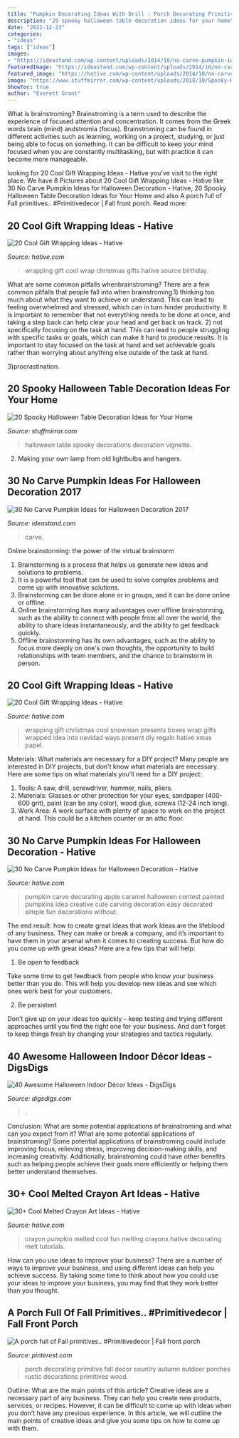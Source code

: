 ```yaml
---
title: "Pumpkin Decorating Ideas With Drill : Porch Decorating Primitive Fall Decor Country Autumn Outdoor Porches Rustic Decorations Primitives Wood"
description: "20 spooky halloween table decoration ideas for your home"
date: "2022-12-23"
categories:
- "ideas"
tags: ["ideas"]
images:
- "https://ideastand.com/wp-content/uploads/2014/10/no-carve-pumpkin-ideas/15-monster.jpg"
featuredImage: "https://ideastand.com/wp-content/uploads/2014/10/no-carve-pumpkin-ideas/15-monster.jpg"
featured_image: "https://hative.com/wp-content/uploads/2014/10/no-carve-pumpkin-ideas/4-caramel-apple.jpg"
image: "https://www.stuffmirror.com/wp-content/uploads/2018/10/Spooky-Halloween-Table-Decorations17.jpg"
ShowToc: true
author: "Everett Grant"
---
```



What is brainstroming?
Brainstroming is a term used to describe the experience of focused attention and concentration. It comes from the Greek words brain (mind) andstromia (focus). Brainstroming can be found in different activities such as learning, working on a project, studying, or just being able to focus on something. It can be difficult to keep your mind focused when you are constantly multitasking, but with practice it can become more manageable.

	

		
looking for 20 Cool Gift Wrapping Ideas - Hative you've visit to the right place. We have 8 Pictures about 20 Cool Gift Wrapping Ideas - Hative like 30 No Carve Pumpkin Ideas for Halloween Decoration - Hative, 20 Spooky Halloween Table Decoration Ideas for Your Home and also A porch full of Fall primitives.. #Primitivedecor | Fall front porch. Read more:
		
    
## 20 Cool Gift Wrapping Ideas - Hative

<img loading=lazy src="https://hative.com/wp-content/uploads/2014/10/gift-wrapping-ideas/6-cool-gift-wrapping-ideas.jpg" onerror="this.onerror=null;this.src='https://tse2.mm.bing.net/th?id=OIP.ivXrF4FtlkXiWM2FG96I5gHaI0&amp;pid=15.1';" alt="20 Cool Gift Wrapping Ideas - Hative">

_Source: hative.com_

>wrapping gift cool wrap christmas gifts hative source birthday. 

	

What are some common pitfalls whenbrainstroming?
There are a few common pitfalls that people fall into when brainstroming.1) thinking too much about what they want to achieve or understand. This can lead to feeling overwhelmed and stressed, which can in turn hinder productivity. It is important to remember that not everything needs to be done at once, and taking a step back can help clear your head and get back on track.
2) not specifically focusing on the task at hand. This can lead to people struggling with specific tasks or goals, which can make it hard to produce results. It is important to stay focused on the task at hand and set achievable goals rather than worrying about anything else outside of the task at hand.

3)procrastination.

    
## 20 Spooky Halloween Table Decoration Ideas For Your Home

<img loading=lazy src="https://www.stuffmirror.com/wp-content/uploads/2018/10/Spooky-Halloween-Table-Decorations17.jpg" onerror="this.onerror=null;this.src='https://tse3.mm.bing.net/th?id=OIP.apYYbY7NztaQZJ8sYUQTUgHaIv&amp;pid=15.1';" alt="20 Spooky Halloween Table Decoration Ideas for Your Home">

_Source: stuffmirror.com_

>halloween table spooky decorations decoration vignette. 

	

2. Making your own lamp from old lightbulbs and hangers.

    
## 30 No Carve Pumpkin Ideas For Halloween Decoration 2017

<img loading=lazy src="https://ideastand.com/wp-content/uploads/2014/10/no-carve-pumpkin-ideas/15-monster.jpg" onerror="this.onerror=null;this.src='https://tse3.mm.bing.net/th?id=OIP.u7tRLfA-l9ThrP8uA1VBrgHaJ4&amp;pid=15.1';" alt="30 No Carve Pumpkin Ideas for Halloween Decoration 2017">

_Source: ideastand.com_

>carve. 

	

Online brainstorming: the power of the virtual brainstorm
1. Brainstorming is a process that helps us generate new ideas and solutions to problems.
2. It is a powerful tool that can be used to solve complex problems and come up with innovative solutions.
3. Brainstorming can be done alone or in groups, and it can be done online or offline.
4. Online brainstorming has many advantages over offline brainstorming, such as the ability to connect with people from all over the world, the ability to share ideas instantaneously, and the ability to get feedback quickly.
5. Offline brainstorming has its own advantages, such as the ability to focus more deeply on one's own thoughts, the opportunity to build relationships with team members, and the chance to brainstorm in person.

    
## 20 Cool Gift Wrapping Ideas - Hative

<img loading=lazy src="https://hative.com/wp-content/uploads/2014/10/gift-wrapping-ideas/7-cool-gift-wrapping-ideas.jpg" onerror="this.onerror=null;this.src='https://tse2.mm.bing.net/th?id=OIP.FCGR5qcVwaA-UGUQzGBzGgHaM2&amp;pid=15.1';" alt="20 Cool Gift Wrapping Ideas - Hative">

_Source: hative.com_

>wrapping gift christmas cool snowman presents boxes wrap gifts wrapped idea into navidad ways present diy regalo hative xmas papel. 

	

Materials: What materials are necessary for a DIY project?
Many people are interested in DIY projects, but don't know what materials are necessary. Here are some tips on what materials you'll need for a DIY project:
1. Tools: A saw, drill, screwdriver, hammer, nails, pliers.
2. Materials: Glasses or other protection for your eyes, sandpaper (400-600 grit), paint (can be any color), wood glue, screws (12-24 inch long).
3. Work Area: A work surface with plenty of space to work on the project at hand. This could be a kitchen counter or an attic floor.

    
## 30 No Carve Pumpkin Ideas For Halloween Decoration - Hative

<img loading=lazy src="https://hative.com/wp-content/uploads/2014/10/no-carve-pumpkin-ideas/4-caramel-apple.jpg" onerror="this.onerror=null;this.src='https://tse4.mm.bing.net/th?id=OIP.ZVifJVHUjIqDMw6u-qCJdAHaJ4&amp;pid=15.1';" alt="30 No Carve Pumpkin Ideas for Halloween Decoration - Hative">

_Source: hative.com_

>pumpkin carve decorating apple caramel halloween contest painted pumpkins idea creative cute carving decoration easy decorated simple fun decorations without. 

	

The end result: how to create great ideas that work
Ideas are the lifeblood of any business. They can make or break a company, and it’s important to have them in your arsenal when it comes to creating success. But how do you come up with great ideas? Here are a few tips that will help:
1. Be open to feedback

Take some time to get feedback from people who know your business better than you do. This will help you develop new ideas and see which ones work best for your customers.

2. Be persistent

Don’t give up on your ideas too quickly – keep testing and trying different approaches until you find the right one for your business. And don’t forget to keep things fresh by changing your strategies and tactics regularly.

    
## 40 Awesome Halloween Indoor Décor Ideas - DigsDigs

<img loading=lazy src="https://www.digsdigs.com/photos/awesome-halloween-indoor-decor-ideas-29-554x831.jpg" onerror="this.onerror=null;this.src='https://tse4.mm.bing.net/th?id=OIP.wr0VOdjIrWVek1d5Z5UJNQHaLH&amp;pid=15.1';" alt="40 Awesome Halloween Indoor Décor Ideas - DigsDigs">

_Source: digsdigs.com_

>. 

	

Conclusion: What are some potential applications of brainstroming and what can you expect from it?
What are some potential applications of brainstroming?
Some potential applications of brainstroming could include improving focus, relieving stress, improving decision-making skills, and increasing creativity. Additionally, brainstroming could have other benefits such as helping people achieve their goals more efficiently or helping them better understand themselves.

    
## 30+ Cool Melted Crayon Art Ideas - Hative

<img loading=lazy src="https://hative.com/wp-content/uploads/2014/04/melted-crayon-art/22-melted-crayon-pumpkin-fun.jpg" onerror="this.onerror=null;this.src='https://tse1.mm.bing.net/th?id=OIP.otXbyXiumBhFG0ViGFnH8QHaJ6&amp;pid=15.1';" alt="30+ Cool Melted Crayon Art Ideas - Hative">

_Source: hative.com_

>crayon pumpkin melted cool fun melting crayons hative decorating melt tutorials. 

	

How can you use ideas to improve your business?
There are a number of ways to improve your business, and using different ideas can help you achieve success. By taking some time to think about how you could use your ideas to improve your business, you may find that they work better than you thought.

    
## A Porch Full Of Fall Primitives.. #Primitivedecor | Fall Front Porch

<img loading=lazy src="https://i.pinimg.com/736x/39/1d/51/391d517006cad3d2591e97d6f5ce56c7.jpg" onerror="this.onerror=null;this.src='https://tse2.mm.bing.net/th?id=OIP.rKWemyM6I7UtbjeDGDpbogHaJ4&amp;pid=15.1';" alt="A porch full of Fall primitives.. #Primitivedecor | Fall front porch">

_Source: pinterest.com_

>porch decorating primitive fall decor country autumn outdoor porches rustic decorations primitives wood. 

	

Outline: What are the main points of this article?
Creative ideas are a necessary part of any business. They can help you create new products, services, or recipes. However, it can be difficult to come up with ideas when you don’t have any previous experience. In this article, we will outline the main points of creative ideas and give you some tips on how to come up with them.

